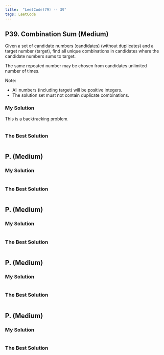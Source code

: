 ```yaml
---
title:  "LeetCode(79) -- 39"
tags: LeetCode
---
```


## P39. Combination Sum (Medium)

Given a set of candidate numbers (candidates) (without duplicates) and a target number (target), find all unique combinations in candidates where the candidate numbers sums to target.

The same repeated number may be chosen from candidates unlimited number of times.

Note:

* All numbers (including target) will be positive integers.
* The solution set must not contain duplicate combinations.

### My Solution

This is a backtracking problem.

```java

```



### The Best Solution

```java

```

## P.  (Medium)




### My Solution

```java

```



### The Best Solution

```java

```




## P.  (Medium)



### My Solution



```java

```


### The Best Solution

```java

```



## P.  (Medium)


### My Solution

```java

```


### The Best Solution

```java

```



## P.  (Medium)



### My Solution

```java

```



### The Best Solution

```java

```






